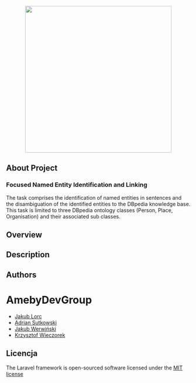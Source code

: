 <p align="center"><img src="https://github.com/KrzychuW/DBPediaSearch/blob/master/logo.svg" width="400"></p>

## About Project 

### Focused Named Entity Identification and Linking

The task comprises the identification of named entities in sentences and the disambiguation of the identified entities to the DBpedia knowledge base. This task is limited to three DBpedia ontology classes (Person, Place, Organisation) and their associated sub classes.


## Overview

## Description


## Authors 

# AmebyDevGroup 
- <a href="https://github.com/jlorc">Jakub Lorc</a>
- <a href="https://github.com/Dens0">Adrian Sutkowski</a>
- <a href="https://github.com/WerVa">Jakub Werwiński</a>
- <a href="https://github.com/KrzychuW">Krzysztof Wieczorek</a>

## Licencja

The Laravel framework is open-sourced software licensed under the [MIT license](https://opensource.org/licenses/MIT)
